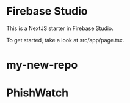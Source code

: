 # Firebase Studio

This is a NextJS starter in Firebase Studio.

To get started, take a look at src/app/page.tsx.
# my-new-repo
# PhishWatch
